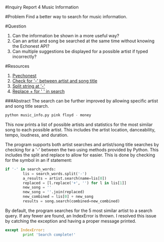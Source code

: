 #Inquiry Report 4
Music Information

#Problem
Find a better way to search for music information.

#Question
1. Can the information be shown in a more useful way?
2. Can an artist and song be searched at the same time without knowing the Echonest API?
3. Can multiple suggestions be displayed for a possible artist if typed incorrectly?

#Resources
1. [Pyechonest]
2. [Check for '-' between artist and song title]
3. [Split string at '-']
4. [Replace + for ' ' in search]

###Abstract
The search can be further improved by allowing specific artist and song title search.
```python
python music_info.py pink floyd - money
```
This now prints a list of possible artists and statistics for the most similar song to each possible artist. This includes the artist location, danceability, tempo, loudness, and duration.

The program supports both artist searches and artist/song title searches by checking for a '-' between the two using methods provided by Python. This includes the split and replace to allow for easier. This is done by checking for the symbol in an if statement:
```python
if '-' in search_words:
        lis = search_words.split('-')
        a_results = artist.search(name=lis[0])
        replaced = [l.replace('+', '') for l in lis[1]]
        new_song = ''
        new_song = ''.join(replaced)
        new_combined = lis[0] + new_song
        results = song.search(combined=new_combined)
```
By default, the program searches for the 5 most similar artist to a search query. If any fewer are found, an IndexError is thrown. I resolved this issue by catching the exception and having a proper message printed.
```python
except IndexError:
        print 'Search complete!'
```

[Pyechonest]: https://github.com/echonest/pyechonest
[Check for '-' between artist and song title]: http://stackoverflow.com/questions/4877844/how-would-i-check-a-string-for-a-certain-letter-in-python
[Split string at '-']: http://www.tutorialspoint.com/python/string_split.htm
[Replace + for ' ' in search]: http://stackoverflow.com/questions/3136689/find-and-replace-string-values-in-python-list